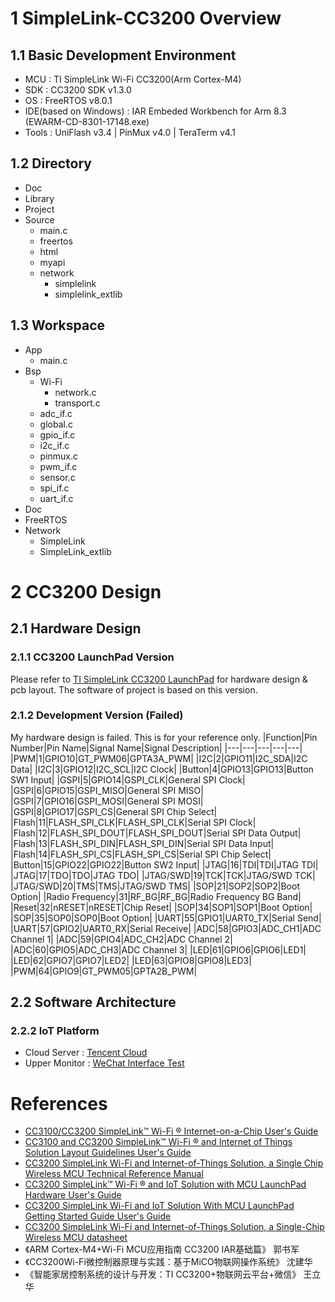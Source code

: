 # 1 SimpleLink-CC3200 Overview
## 1.1 Basic Development Environment
* MCU : TI SimpleLink Wi-Fi CC3200(Arm Cortex-M4)
* SDK : CC3200 SDK v1.3.0
* OS  : FreeRTOS v8.0.1
* IDE(based on Windows) : IAR Embeded Workbench for Arm 8.3 (EWARM-CD-8301-17148.exe)
* Tools : UniFlash v3.4 | PinMux v4.0 | TeraTerm v4.1
## 1.2 Directory
* Doc
* Library
* Project
* Source
    * main.c
    * freertos
    * html
    * myapi
    * network
        * simplelink
        * simplelink_extlib
## 1.3 Workspace
* App
    * main.c
* Bsp
    * Wi-Fi
        * network.c
        * transport.c
    * adc_if.c
    * global.c
    * gpio_if.c
    * i2c_if.c
    * pinmux.c
    * pwm_if.c
    * sensor.c
    * spi_if.c
    * uart_if.c
* Doc
* FreeRTOS
* Network
    * SimpleLink
    * SimpleLink_extlib
# 2 CC3200 Design
## 2.1 Hardware Design
### 2.1.1 CC3200 LaunchPad Version
Please refer to [TI SimpleLink CC3200 LaunchPad](http://www.ti.com/tool/cc3200-launchxl) for hardware design & pcb layout. The software of project is based on this version.
### 2.1.2 Development Version (Failed)
My hardware design is failed. This is for your reference only.
|Function|Pin Number|Pin Name|Signal Name|Signal Description|
|---|---|---|---|---|
|PWM|1|GPIO10|GT_PWM06|GPTA3A_PWM|
|I2C|2|GPIO11|I2C_SDA|I2C Data|
|I2C|3|GPIO12|I2C_SCL|I2C Clock|
|Button|4|GPIO13|GPIO13|Button SW1 Input|
|GSPI|5|GPIO14|GSPI_CLK|General SPI Clock|
|GSPI|6|GPIO15|GSPI_MISO|General SPI MISO|
|GSPI|7|GPIO16|GSPI_MOSI|General SPI MOSI|
|GSPI|8|GPIO17|GSPI_CS|General SPI Chip Select|
|Flash|11|FLASH_SPI_CLK|FLASH_SPI_CLK|Serial SPI Clock|
|Flash|12|FLASH_SPI_DOUT|FLASH_SPI_DOUT|Serial SPI Data Output|
|Flash|13|FLASH_SPI_DIN|FLASH_SPI_DIN|Serial SPI Data Input|
|Flash|14|FLASH_SPI_CS|FLASH_SPI_CS|Serial SPI Chip Select|
|Button|15|GPIO22|GPIO22|Button SW2 Input|
|JTAG|16|TDI|TDI|JTAG TDI|
|JTAG|17|TDO|TDO|JTAG TDO|
|JTAG/SWD|19|TCK|TCK|JTAG/SWD TCK|
|JTAG/SWD|20|TMS|TMS|JTAG/SWD TMS|
|SOP|21|SOP2|SOP2|Boot Option|
|Radio Frequency|31|RF_BG|RF_BG|Radio Frequency BG Band|
|Reset|32|nRESET|nRESET|Chip Reset|
|SOP|34|SOP1|SOP1|Boot Option|
|SOP|35|SOP0|SOP0|Boot Option|
|UART|55|GPIO1|UART0_TX|Serial Send|
|UART|57|GPIO2|UART0_RX|Serial Receive|
|ADC|58|GPIO3|ADC_CH1|ADC Channel 1|
|ADC|59|GPIO4|ADC_CH2|ADC Channel 2|
|ADC|60|GPIO5|ADC_CH3|ADC Channel 3|
|LED|61|GPIO6|GPIO6|LED1|
|LED|62|GPIO7|GPIO7|LED2|
|LED|63|GPIO8|GPIO8|LED3|
|PWM|64|GPIO9|GT_PWM05|GPTA2B_PWM|
## 2.2 Software Architecture
### 2.2.2 IoT Platform
* Cloud Server : [Tencent Cloud](https://cloud.tencent.com/) 
* Upper Monitor : [WeChat Interface Test](https://mp.weixin.qq.com/debug/cgi-bin/sandbox?t=sandbox/login)
# References
* [CC3100/CC3200 SimpleLink™ Wi-Fi ® Internet-on-a-Chip User's Guide](http://www.ti.com/lit/ug/swru368b/swru368b.pdf)
* [CC3100 and CC3200 SimpleLink™ Wi-Fi ® and Internet of Things Solution Layout Guidelines User's Guide](http://www.ti.com/lit/ug/swru370b/swru370b.pdf)
* [CC3200 SimpleLink Wi-Fi and Internet-of-Things Solution, a Single Chip Wireless MCU Technical Reference Manual](http://www.ti.com/lit/ug/swru367d/swru367d.pdf)
* [CC3200 SimpleLink™ Wi-Fi ® and IoT Solution with MCU LaunchPad Hardware User's Guide](http://www.ti.com/lit/ug/swru372b/swru372b.pdf)
* [CC3200 SimpleLink Wi-Fi and IoT Solution With MCU LaunchPad Getting Started Guide User's Guide](http://www.ti.com/lit/ug/swru376e/swru376e.pdf)
* [CC3200 SimpleLink Wi-Fi and Internet-of-Things Solution, a Single-Chip Wireless MCU datasheet](http://www.ti.com/lit/ds/swas032f/swas032f.pdf)
* 《ARM Cortex-M4+Wi-Fi MCU应用指南 CC3200 IAR基础篇》 郭书军
* 《CC3200Wi-Fi微控制器原理与实践：基于MiCO物联网操作系统》 沈建华
* 《智能家居控制系统的设计与开发：TI CC3200+物联网云平台+微信》 王立华
